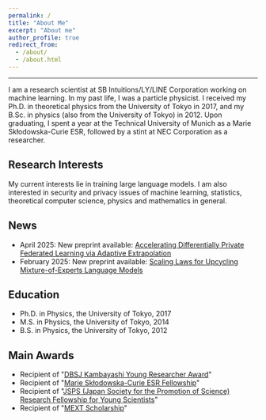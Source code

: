 ```yaml
---
permalink: /
title: "About Me"
excerpt: "About me"
author_profile: true
redirect_from: 
  - /about/
  - /about.html
---
```

---
I am a research scientist at SB Intuitions/LY/LINE Corporation working on machine learning.
In my past life, I was a particle physicist. I received my Ph.D. in theoretical physics from the University of Tokyo in 2017, and my B.Sc. in physics (also from the University of Tokyo) in 2012. Upon graduating, I spent a year at the Technical University of Munich as a Marie Skłodowska-Curie ESR, followed by a stint at NEC Corporation as a researcher.

Research Interests
---
My current interests lie in training large language models.
I am also interested in security and privacy issues of machine learning, statistics, theoretical computer science, physics and mathematics in general.

News
---
* April 2025: New preprint available: [Accelerating Differentially Private Federated Learning via Adaptive Extrapolation](https://arxiv.org/abs/2504.09850)
* February 2025: New preprint available: [Scaling Laws for Upcycling Mixture-of-Experts Language Models](https://arxiv.org/abs/2502.03009)

Education
---
* Ph.D. in Physics, the University of Tokyo, 2017
* M.S. in Physics, the University of Tokyo, 2014
* B.S. in Physics, the University of Tokyo, 2012

Main Awards
---
* Recipient of "[DBSJ Kambayashi Young Researcher Award](https://dbsj.org/en/overview/awards/)" 
* Recipient of "[Marie Skłodowska-Curie ESR Fellowship](https://marie-sklodowska-curie-actions.ec.europa.eu/)" 
* Recipient of "[JSPS (Japan Society for the Promotion of Science) Research Fellowship for Young Scientists](https://www.jsps.go.jp/english/)"
* Recipient of "[MEXT Scholarship](https://www.mext.go.jp/a_menu/koutou/ryugaku/boshu/1330944.htm)"

